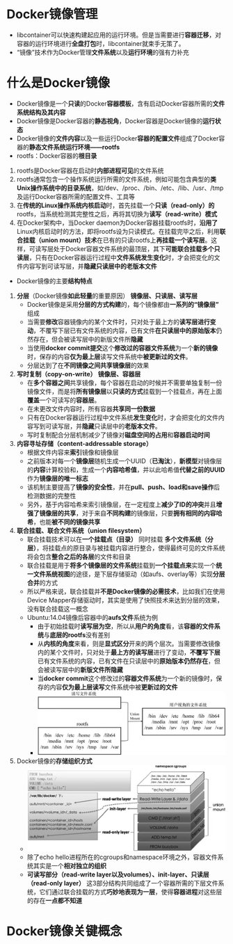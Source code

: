 # Docker镜像管理
+ libcontainer可以快速构建起应用的运行环境。但是当需要进行**容器迁移**，对容器的运行环境进行**全盘打包**时，libcontainer就束手无策了。
+ “镜像”技术作为Docker管理**文件系统**以及**运行环境**的强有力补充
# 什么是Docker镜像
+ Docker镜像是一个**只读**的Docker**容器模板**，含有启动Docker容器所需的**文件系统结构及其内容**
+ Docker镜像是Docker容器的**静态视角**，Docker容器是Docker镜像的**运行状态**
+ Docker镜像的**文件内容**以及一些运行Docker**容器的配置文件**组成了Docker容器的**静态文件系统运行环境——rootfs**
+ rootfs：Docker容器的**根目录**
1. rootfs是Docker容器在启动时**内部进程可见**的文件系统
2. rootfs通常包含一个操作系统运行所需的文件系统，例如可能包含典型的**类Unix操作系统中的目录系统**，如/dev、/proc、/bin、/etc、/lib、/usr、/tmp及运行Docker容器所需的配置文件、工具等
3. 在**传统的Linux操作系统内核启动**时，首先挂载一个**只读（read-only）的**rootfs，当系统检测其完整性之后，再将其切换为**读写（read-write）模式**
4. 在Docker架构中，当Docker daemon为Docker容器挂载rootfs时，**沿用了**Linux内核启动时的方法，即将rootfs设为只读模式。在挂载完毕之后，利用**联合挂载（union mount）技术**在已有的只读rootfs上**再挂载一个读写层**。这样，可读写层处于Docker容器文件系统的最顶层，其下**可能联合挂载多个只读层**，只有在Docker容器运行过程中**文件系统发生变化**时，才会把变化的文件内容写到可读写层，并**隐藏只读层中的老版本文件**
+ Docker镜像的主要**结构特点**
1. **分层**（Docker镜像**如此轻量**的重要原因） **镜像层、只读层、读写层**
    + Docker镜像是采用**分层的方式构建**的，每个镜像都由**一系列的“镜像层”** 组成
    + 当需要**修改**容器镜像内的某个文件时，只对处于最上方的**读写层进行变动**，不覆写下层已有文件系统的内容，已有文件**在只读层中的原始版本**仍然存在，但会被读写层中的新版文件所**隐藏**
    + 当使用**docker commit提交**这个**修改过的容器文件系统**为一个**新的镜像**时，保存的内容**仅为最上层**读写文件系统中**被更新过的文件**。
    + 分层达到了在**不同镜像之间共享镜像层**的效果
2. **写时复制（copy-on-write）**  **镜像层、容器层**
    + 在**多个容器之间**共享镜像，每个容器在启动的时候并不需要单独复制一份镜像文件，而是将**所有镜像层**以**只读的方式**挂载到一个挂载点，再在上面**覆盖**一个可读写的**容器层**。
    + 在未更改文件内容时，所有容器**共享同一份数据**
    + 只有在Docker容器运行过程中文件系统**发生变化**时，才会把变化的文件内容写到可读写层，并**隐藏**只读层中的**老版本文件**。
    + 写时复制配合分层机制减少了镜像对**磁盘空间的占用**和**容器启动时间**
3. **内容寻址存储（content-addressable storage）**
    + 根据文件内容来**索引**镜像和镜像层
    + 之前版本对每一个**镜像层**随机生成一个UUID（**已淘汰**），**新模型**对镜像层的**内容**计算校验和，生成一个**内容哈希值**，并以此哈希值**代替之前的UUID**作为**镜像层的唯一标志**
    + 该机制主要提高了**镜像的安全性**，并在**pull、push、load和save操作**后检测数据的完整性
    + 另外，基于内容哈希来索引镜像层，在一定程度上**减少了ID的冲突**并且**增强了镜像层的共享**，对于来自**不同构建**的镜像层，只要**拥有相同的内容哈希**，也能**被不同的镜像共享**
4. **联合挂载、联合文件系统（union filesystem）** 
    + 联合挂载技术可以在**一个挂载点（目录）** 同时挂载 **多个文件系统（分层）**，将挂载点的原目录与被挂载内容进行整合，使得最终可见的文件系统将会包含**整合之后的各层**的文件和目录
    + 联合挂载是用于**将多个镜像层的文件系统**挂载到**一个挂载点来**实现一个**统一文件系统视图**的途径，是下层存储驱动（如aufs、overlay等）实现**分层合并**的方式
    + 所以严格来说，联合挂载并**不是Docker镜像的必需技术**，比如我们在使用Device Mapper存储驱动时，其实是使用了快照技术来达到分层的效果，没有联合挂载这一概念
    + Ubuntu:14.04镜像后容器中的**aufs文件**系统为例
      + 由于初始挂载时**读写层为空**，所以从**用户的角度**看，该**容器的文件系统**与**底层的rootfs**没有差别
      + 从**内核的角度**来看，则是**显式区分**开来的两个层次。当需要修改镜像内的某个文件时，只对处于**最上方的读写层**进行了变动，**不覆写下层**已有文件系统的内容，已有文件在只读层中的**原始版本仍然存在**，但会被读写层中的**新版文件所隐藏**
      + 当**docker commit**这个修改过的**容器文件系统**为一个新的镜像时，保存的内容**仅为最上层读写**文件系统中被**更新过的文件**
      + ![aufs挂载Ubuntu 14.04文件系统示意图](https://github.com/PengJianMin/DockerCore/blob/main/aufs%E6%8C%82%E8%BD%BDUbuntu%2014.04%E6%96%87%E4%BB%B6%E7%B3%BB%E7%BB%9F%E7%A4%BA%E6%84%8F%E5%9B%BE.jpg)
5. Docker镜像的**存储组织方式**
    + ![ Docker容器文件系统的全局视图](https://github.com/PengJianMin/DockerCore/blob/main/Docker%E5%AE%B9%E5%99%A8%E6%96%87%E4%BB%B6%E7%B3%BB%E7%BB%9F%E7%9A%84%E5%85%A8%E5%B1%80%E8%A7%86%E5%9B%BE.jpg)
    + 除了echo hello进程所在的cgroups和namespace环境之外，容器文件系统其实是一个**相对独立的组织**
    + **可读写部分（read-write layer以及volumes）、init-layer、只读层（read-only layer）** 这3部分结构共同组成了一个容器所需的下层文件系统，它们通过联合挂载的方式**巧妙地表现为一层**，使得**容器进程**对这些层的存在**一点都不知道**
# Docker镜像关键概念
